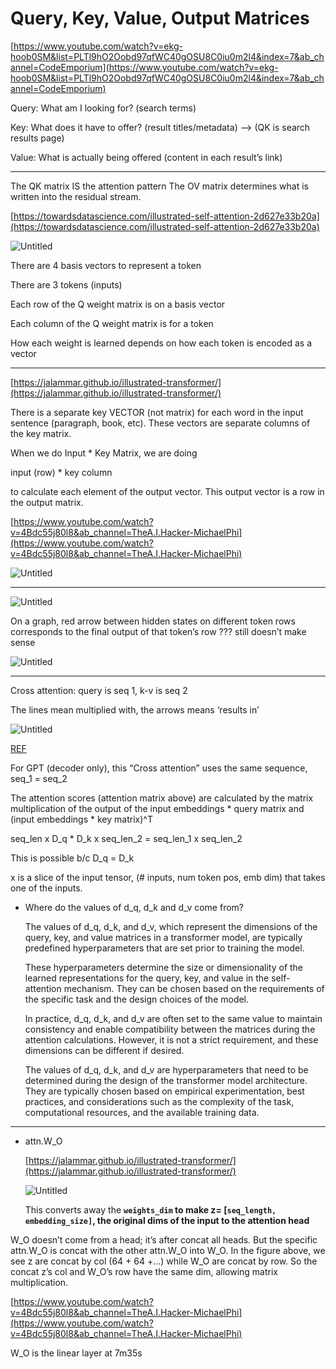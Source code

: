# Query, Key, Value, Output Matrices

[https://www.youtube.com/watch?v=ekg-hoob0SM&list=PLTl9hO2Oobd97qfWC40gOSU8C0iu0m2l4&index=7&ab_channel=CodeEmporium](https://www.youtube.com/watch?v=ekg-hoob0SM&list=PLTl9hO2Oobd97qfWC40gOSU8C0iu0m2l4&index=7&ab_channel=CodeEmporium)

Query: What am I looking for? (search terms)

Key: What does it have to offer? (result titles/metadata) —> (QK is search results page)

Value: What is actually being offered (content in each result’s link)

---

The QK matrix IS the attention pattern 
The OV matrix determines what is written into the residual stream.

[https://towardsdatascience.com/illustrated-self-attention-2d627e33b20a](https://towardsdatascience.com/illustrated-self-attention-2d627e33b20a)

![Untitled](Query,%20Key,%20Value,%20Output%20Matrices%20fe92464f6ee24068b6aaa56bb85e903e/Untitled.png)

There are 4 basis vectors to represent a token 

There are 3 tokens (inputs)

Each row of the Q weight matrix is on a basis vector

Each column of the Q weight matrix is for a token 

How each weight is learned depends on how each token is encoded as a vector

---

[https://jalammar.github.io/illustrated-transformer/](https://jalammar.github.io/illustrated-transformer/)

There is a separate key VECTOR (not matrix) for each word in the input sentence (paragraph, book, etc). These vectors are separate columns of the key matrix.

When we do Input * Key Matrix, we are doing 

input (row) * key column

to calculate each element of the output vector. This output vector is a row in the output matrix.

[https://www.youtube.com/watch?v=4Bdc55j80l8&ab_channel=TheA.I.Hacker-MichaelPhi](https://www.youtube.com/watch?v=4Bdc55j80l8&ab_channel=TheA.I.Hacker-MichaelPhi)

![Untitled](Query,%20Key,%20Value,%20Output%20Matrices%20fe92464f6ee24068b6aaa56bb85e903e/Untitled%201.png)

---

![Untitled](Query,%20Key,%20Value,%20Output%20Matrices%20fe92464f6ee24068b6aaa56bb85e903e/Untitled%202.png)

On a graph, red arrow between hidden states on different token rows corresponds to the final output of that token’s row ??? still doesn’t make sense

![Untitled](Query,%20Key,%20Value,%20Output%20Matrices%20fe92464f6ee24068b6aaa56bb85e903e/Untitled%203.png)

---

Cross attention: query is seq 1, k-v is seq 2

The lines mean multiplied with, the arrows means ‘results in’

![Untitled](Query,%20Key,%20Value,%20Output%20Matrices%20fe92464f6ee24068b6aaa56bb85e903e/Untitled%204.png)

[REF](Self-attention%20(QK)%2064a3e43e6ac8491f8a7ddc54a071b903.md)

For GPT (decoder only), this “Cross attention” uses the same sequence, seq_1 = seq_2

The attention scores (attention matrix above) are calculated by the matrix multiplication of the output of the input embeddings * query matrix and (input embeddings * key matrix)^T

seq_len x D_q * D_k x seq_len_2 = seq_len_1 x seq_len_2

This is possible b/c D_q = D_k

x is a slice of the input tensor, (# inputs, num token pos, emb dim) that takes one of the inputs.

- Where do the values of d_q, d_k and d_v come from?
    
    The values of d_q, d_k, and d_v, which represent the dimensions of the query, key, and value matrices in a transformer model, are typically predefined hyperparameters that are set prior to training the model.
    
    These hyperparameters determine the size or dimensionality of the learned representations for the query, key, and value in the self-attention mechanism. They can be chosen based on the requirements of the specific task and the design choices of the model.
    
    In practice, d_q, d_k, and d_v are often set to the same value to maintain consistency and enable compatibility between the matrices during the attention calculations. However, it is not a strict requirement, and these dimensions can be different if desired.
    
    The values of d_q, d_k, and d_v are hyperparameters that need to be determined during the design of the transformer model architecture. They are typically chosen based on empirical experimentation, best practices, and considerations such as the complexity of the task, computational resources, and the available training data.
    

---

- attn.W_O
    
    [https://jalammar.github.io/illustrated-transformer/](https://jalammar.github.io/illustrated-transformer/)
    
    ![Untitled](Query,%20Key,%20Value,%20Output%20Matrices%20fe92464f6ee24068b6aaa56bb85e903e/Untitled%205.png)
    
    This converts away the **`weights_dim` to make z= [`seq_length, embedding_size]`, the original dims of the input to the attention head**
    

W_O doesn’t come from a head; it’s after concat all heads. But the specific attn.W_O is concat with the other attn.W_O into W_O. In the figure above, we see z are concat by col (64 + 64 +…) while W_O are concat by row. So the concat z’s col and W_O’s row have the same dim, allowing matrix multiplication.

[https://www.youtube.com/watch?v=4Bdc55j80l8&ab_channel=TheA.I.Hacker-MichaelPhi](https://www.youtube.com/watch?v=4Bdc55j80l8&ab_channel=TheA.I.Hacker-MichaelPhi)

W_O is the linear layer at 7m35s
